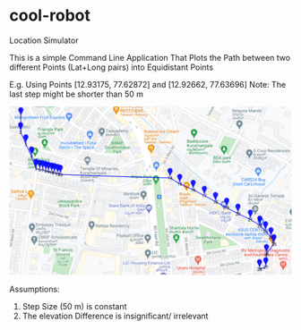 # cool-robot
Location Simulator

This is a simple Command Line Application That Plots the Path between two different Points (Lat+Long pairs) into Equidistant Points

E.g. Using Points [12.93175, 77.62872] and [12.92662, 77.63696]
Note: The last step might be shorter than 50 m

![Could Not Find Path Image](polyMapped.PNG "Plot of Path at 50 m step")

Assumptions:
1. Step Size (50 m) is constant
2. The elevation Difference is insignificant/ irrelevant
